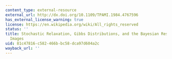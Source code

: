 ```yaml
---
content_type: external-resource
external_url: http://dx.doi.org/10.1109/TPAMI.1984.4767596
has_external_license_warning: true
license: https://en.wikipedia.org/wiki/All_rights_reserved
status: ''
title: Stochastic Relaxation, Gibbs Distributions, and the Bayesian Restoration of
  Images
uid: 81c47816-c582-466b-bc58-dca97d604a2c
wayback_url: ''
---
```

